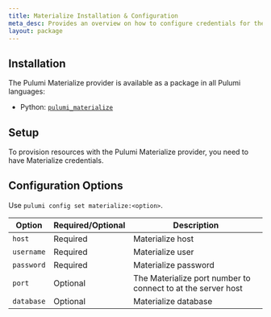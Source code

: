 ```yaml
---
title: Materialize Installation & Configuration
meta_desc: Provides an overview on how to configure credentials for the Materialize provider.
layout: package
---
```


## Installation

The Pulumi Materialize provider is available as a package in all Pulumi languages:

* Python: [`pulumi_materialize`](https://pypi.org/project/pulumi-materialize/)

## Setup

To provision resources with the Pulumi Materialize provider, you need to have Materialize credentials. 

## Configuration Options

Use `pulumi config set materialize:<option>`.

| Option | Required/Optional | Description |
|-----|------|----|
| `host`| Required | Materialize host
| `username`| Required | Materialize user |
| `password`| Required | Materialize password |
| `port`| Optional | The Materialize port number to connect to at the server host |
| `database`| Optional | Materialize database |